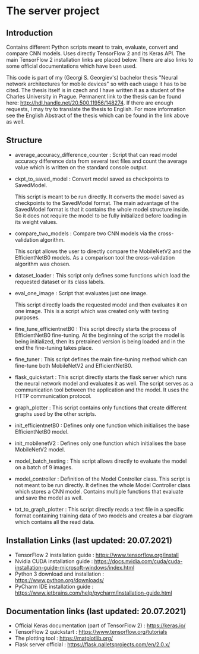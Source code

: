 # The server project

## Introduction

Contains different Python scripts meant to train, evaluate, convert and compare CNN models. Uses directly TensorFlow 2 and its Keras API. The main TensorFlow 2 installation links are placed below. There are also links to some official documentations which have been used.

This code is part of my (Georgi S. Georgiev's) bachelor thesis "Neural network architectures for mobile devices" so with each usage it has to be cited. The thesis itself is in czech and I have written it as a student of the Charles University in Prague. Permanent link to the thesis can be found here: http://hdl.handle.net/20.500.11956/148274. If there are enough requests, I may try to translate the thesis to English. For more information see the English Abstract of the thesis which can be found in the link above as well.



## Structure

* average_accuracy_difference_counter : Script that can read model accuracy difference data from several text files and count the average value which is
  written on the standard console output.
  
* ckpt_to_saved_model : Convert model saved as checkpoints to SavedModel.

  This script is meant to be run directly. It converts the model saved as checkpoints to the SavedModel format. The main advantage of the SavedModel format is that it contains the whole model structure inside. So it does not require the model to be fully initialized before loading in its weight values.

* compare_two_models : Compare two CNN models via the cross-validation algorithm.

  This script allows the user to directly compare the MobileNetV2 and the EfficientNetB0 models. As a comparison tool the cross-validation algorithm was chosen.

* dataset_loader : This script only defines some functions which load the requested dataset or its class labels.

* eval_one_image : Script that evaluates just one image.

  This script directly loads the requested model and then evaluates it on one image. This is a script which was created only with testing purposes.

* fine_tune_efficientnetB0 : This script directly starts the process of EfficientNetB0 fine-tuning. At the beginning of the script the model is being initialized, then its pretrained version is being loaded and in the end the fine-tuning takes place.

* fine_tuner : This script defines the main fine-tuning method which can fine-tune both MobileNetV2 and EfficientNetB0.

* flask_quickstart : This script directly starts the flask server which runs the neural network model and evaluates it as well. The script serves as a communication tool between the application and the model. It uses the HTTP communication protocol.

* graph_plotter : This script contains only functions that create different graphs used by the other scripts.

* init_efficientnetB0 : Defines only one function which initialises the base EfficientNetB0 model.

* init_mobilenetV2 : Defines only one function which initialises the base MobileNetV2 model.

* model_batch_testing : This script allows directly to evaluate the model on a batch of 9 images.

* model_controller : Definition of the Model Controller class. This script is not meant to be run directly. It defines the whole Model Controller class which stores a CNN model. Contains multiple functions that evaluate and save the model as well.

* txt_to_graph_plotter : This script directly reads a text file in a specific format containing training data of two models and creates a bar diagram which contains all the read data.



## Installation Links (last updated: 20.07.2021)

* TensorFlow 2 installation guide : https://www.tensorflow.org/install
* Nvidia CUDA installation guide : https://docs.nvidia.com/cuda/cuda-installation-guide-microsoft-windows/index.html
* Python 3 download and installation : https://www.python.org/downloads/
* PyCharm IDE installation guide : https://www.jetbrains.com/help/pycharm/installation-guide.html



## Documentation links (last updated: 20.07.2021)

* Official Keras documentation (part of TensorFlow 2) : https://keras.io/
* TensorFlow 2 quickstart : https://www.tensorflow.org/tutorials
* The plotting tool : https://matplotlib.org/
* Flask server official : https://flask.palletsprojects.com/en/2.0.x/


